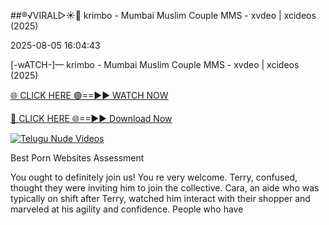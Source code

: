 ##®️√VIRAL▷☀️👄    krimbo - Mumbai Muslim Couple MMS - xvdeo &#124; xcideos (2025)

2025-08-05 16:04:43



[-wATCH-]—    krimbo - Mumbai Muslim Couple MMS - xvdeo &#124; xcideos (2025)

[🌐 CLICK HERE 🟢==►► WATCH NOW](https://www.youtucams.com/tracking/githubcom)

[🔴 CLICK HERE 🌐==►► Download Now](https://www.youtucams.com/tracking/githubcom)

[![Telugu Nude Videos](https://i.imgur.com/dJHk4Zq.gif)](https://www.youtucams.com/tracking/githubcom)



Best Porn Websites Assessment

 You ought to definitely join us! You re very welcome.  Terry, confused, thought they were inviting him to join the collective. Cara, an aide who was typically on shift after Terry, watched him interact with their shopper and marveled at his agility and confidence. People who have 